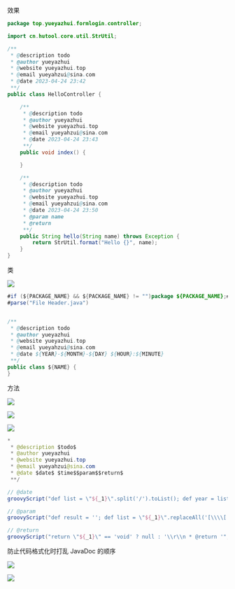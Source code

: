 效果

```java
package top.yueyazhui.formlogin.controller;

import cn.hutool.core.util.StrUtil;

/**
 * @description todo
 * @author yueyazhui
 * @website yueyazhui.top
 * @email yueyahzui@sina.com
 * @date 2023-04-24 23:42
 **/
public class HelloController {

    /**
     * @description todo
     * @author yueyazhui
     * @website yueyazhui.top
     * @email yueyahzui@sina.com
     * @date 2023-04-24 23:43
     **/
    public void index() {

    }

    /**
     * @description todo
     * @author yueyazhui
     * @website yueyazhui.top
     * @email yueyahzui@sina.com
     * @date 2023-04-24 23:50
     * @param name
     * @return
     **/
    public String hello(String name) throws Exception {
        return StrUtil.format("Hello {}", name);
    }
}
```

类

![](https://gitee.com/yueyazhui/pic-go/raw/master/img/IDEA_202304250028002.png)

```java
#if (${PACKAGE_NAME} && ${PACKAGE_NAME} != "")package ${PACKAGE_NAME};#end
#parse("File Header.java")


/**
 * @description todo
 * @author yueyazhui
 * @website yueyazhui.top
 * @email yueyahzui@sina.com
 * @date ${YEAR}-${MONTH}-${DAY} ${HOUR}:${MINUTE}
 **/
public class ${NAME} {
}
```

方法

![](https://gitee.com/yueyazhui/pic-go/raw/master/img/IDEA_202304250034166.png)

![](https://gitee.com/yueyazhui/pic-go/raw/master/img/IDEA_202304250035641.png)

![](https://gitee.com/yueyazhui/pic-go/raw/master/img/IDEA_202304250037901.png)

```java
*
 * @description $todo$
 * @author yueyazhui
 * @website yueyazhui.top
 * @email yueyahzui@sina.com
 * @date $date$ $time$$param$$return$
 **/
```

```groovy
// @date
groovyScript("def list = \"${_1}\".split('/').toList(); def year = list[0]; def month = list[1].length() == 1 ? '0' + list[1] : '' + list[1]; def day = list[2].length() == 1 ? '0' + list[2] : '' + list[2]; return year + '-' + month + '-' + day", date())

// @param
groovyScript("def result = ''; def list = \"${_1}\".replaceAll('[\\\\[|\\\\]|\\\\s]', '').split(',').toList(); for (i = 0; i < list.size(); i++) { if (list[i] != '') result += '* @param ' + list[i] + ((i < list.size() - 1) ? '\\r\\n ' : '') }; return result == '' ? null : '\\r\\n ' + result ", methodParameters())

// @return
groovyScript("return \"${_1}\" == 'void' ? null : '\\r\\n * @return '", methodReturnType())
```

防止代码格式化时打乱 JavaDoc 的顺序

![](https://gitee.com/yueyazhui/pic-go/raw/master/img/IDEA_202304250007561.png)

![](https://gitee.com/yueyazhui/pic-go/raw/master/img/IDEA_202304250047895.png)

